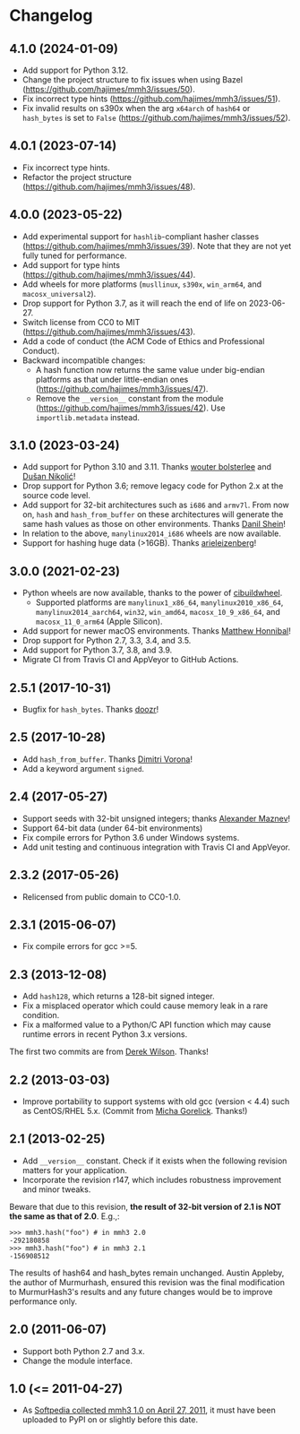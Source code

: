 # Changelog

## 4.1.0 (2024-01-09)

- Add support for Python 3.12.
- Change the project structure to fix issues when using Bazel (<https://github.com/hajimes/mmh3/issues/50>).
- Fix incorrect type hints (<https://github.com/hajimes/mmh3/issues/51>).
- Fix invalid results on s390x when the arg `x64arch` of `hash64` or `hash_bytes` is set to `False` (<https://github.com/hajimes/mmh3/issues/52>).

## 4.0.1 (2023-07-14)

- Fix incorrect type hints.
- Refactor the project structure (<https://github.com/hajimes/mmh3/issues/48>).

## 4.0.0 (2023-05-22)

- Add experimental support for `hashlib`-compliant hasher classes (<https://github.com/hajimes/mmh3/issues/39>). Note that they are not yet fully tuned for performance.
- Add support for type hints (<https://github.com/hajimes/mmh3/issues/44>).
- Add wheels for more platforms (`musllinux`, `s390x`, `win_arm64`, and `macosx_universal2`).
- Drop support for Python 3.7, as it will reach the end of life on 2023-06-27.
- Switch license from CC0 to MIT (<https://github.com/hajimes/mmh3/issues/43>).
- Add a code of conduct (the ACM Code of Ethics and Professional Conduct).
- Backward incompatible changes:
  - A hash function now returns the same value under big-endian platforms as that under little-endian ones (<https://github.com/hajimes/mmh3/issues/47>).
  - Remove the `__version__` constant from the module (<https://github.com/hajimes/mmh3/issues/42>). Use `importlib.metadata` instead.

## 3.1.0 (2023-03-24)

- Add support for Python 3.10 and 3.11. Thanks [wouter bolsterlee](https://github.com/wbolster) and [Dušan Nikolić](https://github.com/n-dusan)!
- Drop support for Python 3.6; remove legacy code for Python 2.x at the source code level.
- Add support for 32-bit architectures such as `i686` and `armv7l`. From now on, `hash` and `hash_from_buffer` on these architectures will generate the same hash values as those on other environments. Thanks [Danil Shein](https://github.com/dshein-alt)!
- In relation to the above, `manylinux2014_i686` wheels are now available.
- Support for hashing huge data (>16GB). Thanks [arieleizenberg](https://github.com/arieleizenberg)!

## 3.0.0 (2021-02-23)

- Python wheels are now available, thanks to the power of [cibuildwheel](https://github.com/joerick/cibuildwheel).
  - Supported platforms are `manylinux1_x86_64`, `manylinux2010_x86_64`, `manylinux2014_aarch64`, `win32`, `win_amd64`, `macosx_10_9_x86_64`, and `macosx_11_0_arm64` (Apple Silicon).
- Add support for newer macOS environments. Thanks [Matthew Honnibal](https://github.com/honnibal)!
- Drop support for Python 2.7, 3.3, 3.4, and 3.5.
- Add support for Python 3.7, 3.8, and 3.9.
- Migrate CI from Travis CI and AppVeyor to GitHub Actions.

## 2.5.1 (2017-10-31)

- Bugfix for `hash_bytes`. Thanks [doozr](https://github.com/doozr)!

## 2.5 (2017-10-28)

- Add `hash_from_buffer`. Thanks [Dimitri Vorona](https://github.com/alendit)!
- Add a keyword argument `signed`.

## 2.4 (2017-05-27)

- Support seeds with 32-bit unsigned integers; thanks [Alexander Maznev](https://github.com/pik)!
- Support 64-bit data (under 64-bit environments)
- Fix compile errors for Python 3.6 under Windows systems.
- Add unit testing and continuous integration with Travis CI and AppVeyor.

## 2.3.2 (2017-05-26)

- Relicensed from public domain to CC0-1.0.

## 2.3.1 (2015-06-07)

- Fix compile errors for gcc >=5.

## 2.3 (2013-12-08)

- Add `hash128`, which returns a 128-bit signed integer.
- Fix a misplaced operator which could cause memory leak in a rare condition.
- Fix a malformed value to a Python/C API function which may cause runtime errors in recent Python 3.x versions.

The first two commits are from [Derek Wilson](https://github.com/underrun). Thanks!

## 2.2 (2013-03-03)

- Improve portability to support systems with old gcc (version < 4.4) such as CentOS/RHEL 5.x. (Commit from [Micha Gorelick](https://github.com/mynameisfiber). Thanks!)

## 2.1 (2013-02-25)

- Add `__version__` constant. Check if it exists when the following revision matters for your application.
- Incorporate the revision r147, which includes robustness improvement and minor tweaks.

Beware that due to this revision, **the result of 32-bit version of 2.1 is NOT the same as that of 2.0**. E.g.,:

```shell
>>> mmh3.hash("foo") # in mmh3 2.0
-292180858
>>> mmh3.hash("foo") # in mmh3 2.1
-156908512
```

The results of hash64 and hash_bytes remain unchanged. Austin Appleby, the author of Murmurhash, ensured this revision was the final modification to MurmurHash3's results and any future changes would be to improve performance only.

## 2.0 (2011-06-07)

- Support both Python 2.7 and 3.x.
- Change the module interface.

## 1.0 (<= 2011-04-27)

- As [Softpedia collected mmh3 1.0 on April 27, 2011](https://web.archive.org/web/20110430172027/https://linux.softpedia.com/get/Programming/Libraries/mmh3-68314.shtml), it must have been uploaded to PyPI on or slightly before this date.
